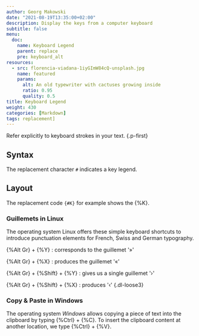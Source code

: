 ```yaml
---
author: Georg Makowski
date: "2021-08-19T13:35:00+02:00"
description: Display the keys from a computer keyboard
subtitle: false
menu:
  doc:
    name: Keyboard Legend
    parent: replace
    pre: keyboard_alt
resources:
  - src: florencia-viadana-1iyGImW84cQ-unsplash.jpg
    name: featured
    params:
      alt: An old typewriter with cactuses growing inside
      ratio: 0.95
      quality: 0.5
title: Keyboard Legend
weight: 430
categories: [Markdown]
tags: replacement]
---
```


Refer explicitly to keyboard strokes in your text.
{.p-first} <!--more-->

## Syntax

The replacement character `#` indicates a key legend. 

## Layout

The replacement code `{‍#K}` for example shows the {%K}.  

### Guillemets in Linux

The operating system Linux offers these simple keyboard shortcuts to introduce punctuation elements for French, Swiss and German typography.

{%Alt Gr} + {%Y}
: corresponds to the guillemet '»'

{%Alt Gr} + {%X}
: produces the guillemet '«'

{%Alt Gr} + {%Shift} + {%Y}
: gives us a single guillemet '›'

{%Alt Gr} + {%Shift} + {%X}
: produces '‹'
{.dl-loose3}

### Copy & Paste in Windows

The operating system _Windows_ allows copying a piece of text into the clipboard by typing {%Ctrl} + {%C}. To insert the clipboard content at another location, we type {%Ctrl} + {%V}.

